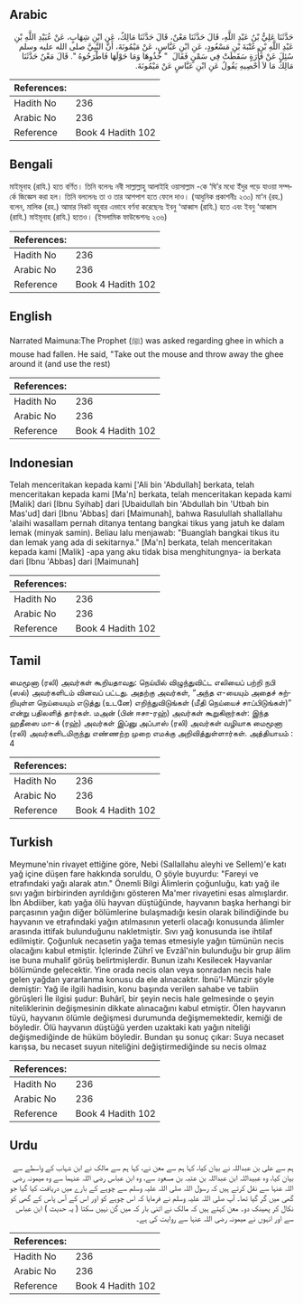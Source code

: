 ## Arabic


<div dir="rtl" lang="ar" style={{fontSize:'larger',backgroundColor:'#f8f9fa',padding:20}}>
حَدَّثَنَا عَلِيُّ بْنُ عَبْدِ اللَّهِ، قَالَ حَدَّثَنَا مَعْنٌ، قَالَ حَدَّثَنَا مَالِكٌ، عَنِ ابْنِ شِهَابٍ، عَنْ عُبَيْدِ اللَّهِ بْنِ عَبْدِ اللَّهِ بْنِ عُتْبَةَ بْنِ مَسْعُودٍ، عَنِ ابْنِ عَبَّاسٍ، عَنْ مَيْمُونَةَ، أَنَّ النَّبِيَّ صلى الله عليه وسلم سُئِلَ عَنْ فَأْرَةٍ سَقَطَتْ فِي سَمْنٍ فَقَالَ ‏ "‏ خُذُوهَا وَمَا حَوْلَهَا فَاطْرَحُوهُ ‏"‏‏.‏ قَالَ مَعْنٌ حَدَّثَنَا مَالِكٌ مَا لاَ أُحْصِيهِ يَقُولُ عَنِ ابْنِ عَبَّاسٍ عَنْ مَيْمُونَةَ‏.‏
</div>
<div style={{backgroundColor:'#f8f9fa',padding:20, marginBottom: 10}}><table> <thead> <tr> <th>References:</th> <th></th> </tr> </thead> <tbody><tr><td>Hadith No</td><td>236</td></tr><tr><td>Arabic No</td><td>236</td></tr><tr><td>Reference</td><td>Book 4 Hadith 102</td></tr></tbody></table></div>

## Bengali


<div dir="ltr" lang="bn" style={{fontSize:'larger',backgroundColor:'#f8f9fa',padding:20}}>
মাইমূনাহ (রাযি.) হতে বর্ণিত। তিনি বলেনঃ নবী সাল্লাল্লাহু আলাইহি ওয়াসাল্লাম -কে ‘ঘি’র মধ্যে ইঁদুর পড়ে যাওয়া সম্পর্কে জিজ্ঞেস করা হল। তিনি বললেনঃ তা ও তার আশপাশ হতে ফেলে দাও। (আধুনিক প্রকাশনীঃ ২৩০) মা‘ন (রহ.) বলেন, মালিক (রহ.) আমার নিকট বহুবার এভাবে বর্ণনা করেছেনঃ ইবনু ‘আব্বাস (রাযি.) হতে এবং ইবনু ‘আব্বাস (রাযি.) মাইমূনাহ (রাযি.) হতেও। (ইসলামিক ফাউন্ডেশনঃ ২৩৬)
</div>
<div style={{backgroundColor:'#f8f9fa',padding:20, marginBottom: 10}}><table> <thead> <tr> <th>References:</th> <th></th> </tr> </thead> <tbody><tr><td>Hadith No</td><td>236</td></tr><tr><td>Arabic No</td><td>236</td></tr><tr><td>Reference</td><td>Book 4 Hadith 102</td></tr></tbody></table></div>

## English


<div dir="ltr" lang="en" style={{fontSize:'larger',backgroundColor:'#f8f9fa',padding:20}}>
Narrated Maimuna:The Prophet (ﷺ) was asked regarding ghee in which a mouse had fallen. He said, "Take out the mouse and throw away the ghee around it (and use the rest)
</div>
<div style={{backgroundColor:'#f8f9fa',padding:20, marginBottom: 10}}><table> <thead> <tr> <th>References:</th> <th></th> </tr> </thead> <tbody><tr><td>Hadith No</td><td>236</td></tr><tr><td>Arabic No</td><td>236</td></tr><tr><td>Reference</td><td>Book 4 Hadith 102</td></tr></tbody></table></div>

## Indonesian


<div dir="ltr" lang="id" style={{fontSize:'larger',backgroundColor:'#f8f9fa',padding:20}}>
Telah menceritakan kepada kami ['Ali bin 'Abdullah] berkata, telah menceritakan kepada kami [Ma'n] berkata, telah menceritakan kepada kami [Malik] dari [Ibnu Syihab] dari [Ubaidullah bin 'Abdullah bin 'Utbah bin Mas'ud] dari [Ibnu 'Abbas] dari [Maimunah], bahwa Rasulullah shallallahu 'alaihi wasallam pernah ditanya tentang bangkai tikus yang jatuh ke dalam lemak (minyak samin). Beliau lalu menjawab: "Buanglah bangkai tikus itu dan lemak yang ada di sekitarnya." [Ma'n] berkata, telah menceritakan kepada kami [Malik] -apa yang aku tidak bisa menghitungnya- ia berkata dari [Ibnu 'Abbas] dari [Maimunah]
</div>
<div style={{backgroundColor:'#f8f9fa',padding:20, marginBottom: 10}}><table> <thead> <tr> <th>References:</th> <th></th> </tr> </thead> <tbody><tr><td>Hadith No</td><td>236</td></tr><tr><td>Arabic No</td><td>236</td></tr><tr><td>Reference</td><td>Book 4 Hadith 102</td></tr></tbody></table></div>

## Tamil


<div dir="ltr" lang="ta" style={{fontSize:'larger',backgroundColor:'#f8f9fa',padding:20}}>
மைமூனா (ரலி) அவர்கள் கூறியதாவது: நெய்யில் விழுந்துவிட்ட எலியைப் பற்றி நபி (ஸல்) அவர்களிடம் வினவப் பட்டது. அதற்கு அவர்கள், “அந்த எ-யையும் அதைச் சுற்றியுள்ள நெய்யையும் எடுத்து (உடனே) எறிந்துவிடுங்கள் (மீதி நெய்யைச் சாப்பிடுங்கள்)” என்று பதிலளித் தார்கள். மஅன் (பின் ஈசா-ரஹ்) அவர்கள் கூறுகிறார்கள்: இந்த ஹதீஸை மா-க் (ரஹ்) அவர்கள் இப்னு அப்பாஸ் (ரலி) அவர்கள் வழியாக மைமூனா (ரலி) அவர்களிடமிருந்து எண்ணற்ற முறை எமக்கு அறிவித்துள்ளார்கள். அத்தியாயம் : 4
</div>
<div style={{backgroundColor:'#f8f9fa',padding:20, marginBottom: 10}}><table> <thead> <tr> <th>References:</th> <th></th> </tr> </thead> <tbody><tr><td>Hadith No</td><td>236</td></tr><tr><td>Arabic No</td><td>236</td></tr><tr><td>Reference</td><td>Book 4 Hadith 102</td></tr></tbody></table></div>

## Turkish


<div dir="ltr" lang="tr" style={{fontSize:'larger',backgroundColor:'#f8f9fa',padding:20}}>
Meymune'nin rivayet ettiğine göre, Nebi (Sallallahu aleyhi ve Sellem)'e katı yağ içine düşen fare hakkında soruldu, O şöyle buyurdu: "Fareyi ve etrafındaki yağı alarak atın." Önemli Bilgi Âlimlerin çoğunluğu, katı yağ ile sıvı yağın birbirinden ayrıldığını gösteren Ma'mer rivayetini esas almışlardır. İbn Abdiiber, katı yağa ölü hayvan düştüğünde, hayvanın başka herhangi bir parçasının yağın diğer bölümlerine bulaşmadığı kesin olarak bilindiğinde bu hayvanın ve etrafındaki yağın atılmasının yeterli olacağı konusunda âlimler arasında ittifak bulunduğunu nakletmiştir. Sıvı yağ konusunda ise ihtilaf edilmiştir. Çoğunluk necasetin yağa temas etmesiyle yağın tümünün necis olacağını kabul etmiştir. İçlerinde Zührî ve Evzâî'nin bu­lunduğu bir grup âlim ise buna muhalif görüş belirtmişlerdir. Bunun izahı Kesile­cek Hayvanlar bölümünde gelecektir. Yine orada necis olan veya sonradan necis hale gelen yağdan yararlanma konusu da ele alınacaktır. İbnü'l-Münzir şöyle demiştir: Yağ ile ilgili hadisin, konu başında verilen sa­habe ve tabiin görüşleri İle ilgisi şudur: Buhârî, bir şeyin necis hale gelmesinde o şeyin niteliklerinin değişmesinin dikkate alınacağını kabul etmiştir. Ölen hayva­nın tüyü, hayvanın ölümle değişmesi durumunda değişmemektedir, kemiği de böyledir. Ölü hayvanın düştüğü yerden uzaktaki katı yağın niteliği değişmedi­ğinde de hüküm böyledir. Bundan şu sonuç çıkar: Suya necaset karışsa, bu necaset suyun niteliğini değiştirmediğinde su necis olmaz
</div>
<div style={{backgroundColor:'#f8f9fa',padding:20, marginBottom: 10}}><table> <thead> <tr> <th>References:</th> <th></th> </tr> </thead> <tbody><tr><td>Hadith No</td><td>236</td></tr><tr><td>Arabic No</td><td>236</td></tr><tr><td>Reference</td><td>Book 4 Hadith 102</td></tr></tbody></table></div>

## Urdu


<div dir="rtl" lang="ur" style={{fontSize:'larger',backgroundColor:'#f8f9fa',padding:20}}>
ہم سے علی بن عبداللہ نے بیان کیا، کہا ہم سے معن نے، کہا ہم سے مالک نے ابن شہاب کے واسطے سے بیان کیا، وہ عبیداللہ ابن عبداللہ بن عتبہ بن مسعود سے، وہ ابن عباس رضی اللہ عنہما سے وہ میمونہ رضی اللہ عنہا سے نقل کرتے ہیں کہ رسول اللہ صلی اللہ علیہ وسلم سے چوہے کے بارے میں دریافت کیا گیا جو گھی میں گر گیا تھا۔ آپ صلی اللہ علیہ وسلم نے فرمایا کہ اس چوہے کو اور اس کے آس پاس کے گھی کو نکال کر پھینک دو۔ معن کہتے ہیں کہ مالک نے اتنی بار کہ میں گن نہیں سکتا ( یہ حدیث ) ابن عباس سے اور انہوں نے میمونہ رضی اللہ عنہا سے روایت کی ہے۔
</div>
<div style={{backgroundColor:'#f8f9fa',padding:20, marginBottom: 10}}><table> <thead> <tr> <th>References:</th> <th></th> </tr> </thead> <tbody><tr><td>Hadith No</td><td>236</td></tr><tr><td>Arabic No</td><td>236</td></tr><tr><td>Reference</td><td>Book 4 Hadith 102</td></tr></tbody></table></div>